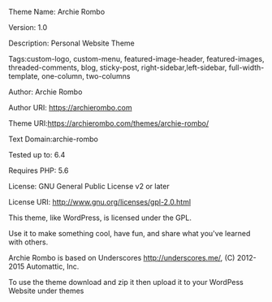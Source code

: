 Theme Name: Archie Rombo

Version: 1.0

Description: Personal Website Theme

Tags:custom-logo, custom-menu, featured-image-header, featured-images, threaded-comments, blog, sticky-post, right-sidebar,left-sidebar, full-width-template, one-column, two-columns

Author: Archie Rombo

Author URI: https://archierombo.com

Theme URI:https://archierombo.com/themes/archie-rombo/

Text Domain:archie-rombo

Tested up to: 6.4

Requires PHP: 5.6

License: GNU General Public License v2 or later

License URI: http://www.gnu.org/licenses/gpl-2.0.html

This theme, like WordPress, is licensed under the GPL.

Use it to make something cool, have fun, and share what you've learned with others.

Archie Rombo is based on Underscores http://underscores.me/, (C) 2012-2015 Automattic, Inc.

To use the theme download and zip it then upload it to your WordPess Website under themes